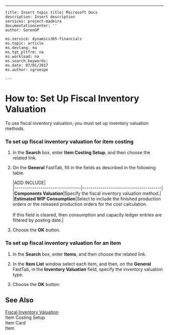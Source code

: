 ---
    title: Insert topic title| Microsoft Docs
    description: Insert description
    services: project-madeira
    documentationcenter: ''
    author: SorenGP

    ms.service: dynamics365-financials
    ms.topic: article
    ms.devlang: na
    ms.tgt_pltfrm: na
    ms.workload: na
    ms.search.keywords:
    ms.date: 07/01/2017
    ms.author: sgroespe

    ---
# How to: Set Up Fiscal Inventory Valuation
To use fiscal inventory valuation, you must set up inventory valuation methods.  
  
### To set up fiscal inventory valuation for item costing  
  
1.  In the **Search** box, enter **Item Costing Setup**, and then choose the related link.  
  
2.  On the **General** FastTab, fill in the fields as described in the following table.  
  
    |ADD INCLUDE<!--[!INCLUDE[bp_tablefield](../../includes/bp_tabledescription_md.md)]-->|  
    |---------------------------------|---------------------------------------|  
    |**Components Valuation**|Specify the fiscal inventory valuation method.|  
    |**Estimated WIP Consumption**|Select to include the finished production orders or the released production orders for the cost calculation.<br /><br /> If this field is cleared, then consumption and capacity ledger entries are filtered by posting date.|  
  
3.  Choose the **OK** button.  
  
### To set up fiscal inventory valuation for an item  
  
1.  In the **Search** box, enter **Items**, and then choose the related link.  
  
2.  In the **Item List** window select each item, and then, on the **General** FastTab, in the **Inventory Valuation** field, specify the inventory valuation type.  
  
3.  Choose the **OK** button.  
  
## See Also  
 [Fiscal Inventory Valuation](../FullExperience/fiscal-inventory-valuation.md)   
 Item Costing Setup   
 Item Card   
 Item